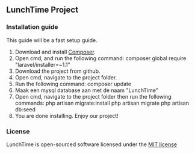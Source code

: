 ## LunchTime Project


### Installation guide

This guide will be a fast setup guide.

1. Download and install [Composer](https://getcomposer.org/download/).
2. Open cmd, and run the following command:
	composer global require "laravel/installer=~1.1"
3. Download the project from github.
4. Open cmd, navigate to the project folder.
5. Run the following command:
	composer update
6. Maak een mysql database aan met de naam "LunchTime"
7. Open cmd, navigate to the project folder then run the following commands:
	php artisan migrate:install
	php artisan migrate
	php artisan db:seed
8. You are done installing. Enjoy our project!

### License

LunchTime is open-sourced software licensed under the [MIT license](http://opensource.org/licenses/MIT)
